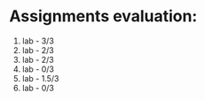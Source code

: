 # Assignments evaluation:
1. lab - 3/3
2. lab - 2/3
3. lab - 2/3
4. lab - 0/3
5. lab - 1.5/3
6. lab - 0/3
